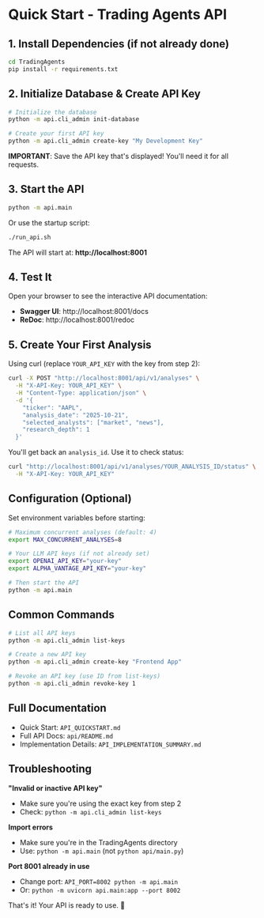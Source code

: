 # Quick Start - Trading Agents API

## 1. Install Dependencies (if not already done)

```bash
cd TradingAgents
pip install -r requirements.txt
```

## 2. Initialize Database & Create API Key

```bash
# Initialize the database
python -m api.cli_admin init-database

# Create your first API key
python -m api.cli_admin create-key "My Development Key"
```

**IMPORTANT**: Save the API key that's displayed! You'll need it for all requests.

## 3. Start the API

```bash
python -m api.main
```

Or use the startup script:
```bash
./run_api.sh
```

The API will start at: **http://localhost:8001**

## 4. Test It

Open your browser to see the interactive API documentation:
- **Swagger UI**: http://localhost:8001/docs
- **ReDoc**: http://localhost:8001/redoc

## 5. Create Your First Analysis

Using curl (replace `YOUR_API_KEY` with the key from step 2):

```bash
curl -X POST "http://localhost:8001/api/v1/analyses" \
  -H "X-API-Key: YOUR_API_KEY" \
  -H "Content-Type: application/json" \
  -d '{
    "ticker": "AAPL",
    "analysis_date": "2025-10-21",
    "selected_analysts": ["market", "news"],
    "research_depth": 1
  }'
```

You'll get back an `analysis_id`. Use it to check status:

```bash
curl "http://localhost:8001/api/v1/analyses/YOUR_ANALYSIS_ID/status" \
  -H "X-API-Key: YOUR_API_KEY"
```

## Configuration (Optional)

Set environment variables before starting:

```bash
# Maximum concurrent analyses (default: 4)
export MAX_CONCURRENT_ANALYSES=8

# Your LLM API keys (if not already set)
export OPENAI_API_KEY="your-key"
export ALPHA_VANTAGE_API_KEY="your-key"

# Then start the API
python -m api.main
```

## Common Commands

```bash
# List all API keys
python -m api.cli_admin list-keys

# Create a new API key
python -m api.cli_admin create-key "Frontend App"

# Revoke an API key (use ID from list-keys)
python -m api.cli_admin revoke-key 1
```

## Full Documentation

- Quick Start: `API_QUICKSTART.md`
- Full API Docs: `api/README.md`
- Implementation Details: `API_IMPLEMENTATION_SUMMARY.md`

## Troubleshooting

**"Invalid or inactive API key"**
- Make sure you're using the exact key from step 2
- Check: `python -m api.cli_admin list-keys`

**Import errors**
- Make sure you're in the TradingAgents directory
- Use: `python -m api.main` (not `python api/main.py`)

**Port 8001 already in use**
- Change port: `API_PORT=8002 python -m api.main`
- Or: `python -m uvicorn api.main:app --port 8002`

That's it! Your API is ready to use. 🚀

